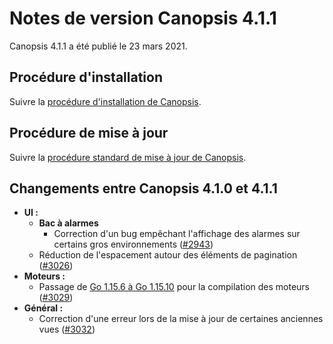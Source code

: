 # Notes de version Canopsis 4.1.1

Canopsis 4.1.1 a été publié le 23 mars 2021.

## Procédure d'installation

Suivre la [procédure d'installation de Canopsis](../guide-administration/installation/index.md).

## Procédure de mise à jour

Suivre la [procédure standard de mise à jour de Canopsis](../guide-administration/mise-a-jour/index.md).

## Changements entre Canopsis 4.1.0 et 4.1.1

*  **UI :**
    * **Bac à alarmes**
        * Correction d'un bug empêchant l'affichage des alarmes sur certains gros environnements ([#2943](https://git.canopsis.net/canopsis/canopsis/-/issues/2943))
    * Réduction de l'espacement autour des éléments de pagination ([#3026](https://git.canopsis.net/canopsis/canopsis/-/issues/3026))
* **Moteurs :**
    * Passage de [Go 1.15.6 à Go 1.15.10](https://golang.org/doc/devel/release.html#go1.15.minor) pour la compilation des moteurs ([#3029](https://git.canopsis.net/canopsis/canopsis/-/issues/3029))
*  **Général :**
    * Correction d'une erreur lors de la mise à jour de certaines anciennes vues ([#3032](https://git.canopsis.net/canopsis/canopsis/-/issues/3032))

